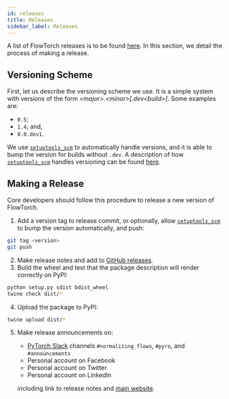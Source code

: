 ```yaml
---
id: releases
title: Releases
sidebar_label: Releases
---
```


A list of FlowTorch releases is to be found [here](https://github.com/facebookincubator/flowtorch/releases). In this section, we detail the process of making a release.

## Versioning Scheme
First, let us describe the versioning scheme we use. It is a simple system with versions of the form *&#60;major&#62;.&#60;minor&#62;[.dev&#60;build&#62;]*. Some examples are:
* `0.5`;
* `1.4`; and,
* `0.0.dev1`.

We use [`setuptools_scm`](https://github.com/pypa/setuptools_scm) to automatically handle versions, and it is able to bump the version for builds without `.dev`. A description of how [`setuptools_scm`](https://github.com/pypa/setuptools_scm) handles versioning can be found [here](https://github.com/pypa/setuptools_scm/#default-versioning-scheme).

## Making a Release
Core developers should follow this procedure to release a new version of FlowTorch.

1. Add a version tag to release commit, or optionally, allow [`setuptools_scm`](https://github.com/pypa/setuptools_scm) to bump the version automatically, and push:
```bash
git tag <version>
git push
```
2. Make release notes and add to [GitHub releases](https://github.com/facebookincubator/flowtorch/releases).
3. Build the wheel and test that the package description will render correctly on PyPI:
```bash
python setup.py sdist bdist_wheel
twine check dist/*
```
4. Upload the package to PyPI:
```bash
twine upload dist/*
```
5. Make release announcements on:
    *  [PyTorch Slack](https://pytorch.slack.com) channels `#normalizing_flows`, `#pyro`, and `#announcements`
    * Personal account on Facebook
    * Personal account on Twitter
    * Personal account on LinkedIn

    including link to release notes and [main website](https://flowtorch.ai).